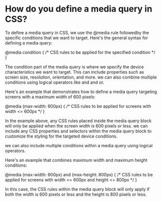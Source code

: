 # How do you define a media query in CSS?

To define a media query in CSS, we use the @media rule followedby the specific
conditions that we want to target. Here's the general syntax for defining a media query:

@media condition {
  /* CSS rules to be applied for the specified condition */
}

The condition part of the media query is where we specify the device characteristics
we want to target. This can include properties such as screen size, resolution, 
orientation, and more. we can also combine multiple conditions using logical operators
like and and or.

Here's an example that demonstrates how to define a media query targeting screens with
a maximum width of 600 pixels:

@media (max-width: 600px) {
  /* CSS rules to be applied for screens with width <= 600px */
}

In the example above, any CSS rules placed inside the media query block will only be 
applied when the screen width is 600 pixels or less. we can include any CSS properties 
and selectors within the media query block to customize the styling for the targeted device 
conditions.

we can also include multiple conditions within a media query using logical operators. 

Here's an example that combines maximum width and maximum height conditions:

@media (max-width: 600px) and (max-height: 800px) {
  /* CSS rules to be applied for screens with width <= 600px and height <= 800px */
}

In this case, the CSS rules within the media query block will only apply if both the
width is 600 pixels or less and the height is 800 pixels or less.


